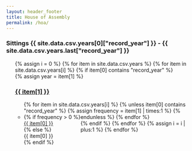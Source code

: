 ```yaml
---
layout: header_footer
title: House of Assembly
permalink: /hoa/
---
```


<h3>Sittings {{ site.data.csv.years[0]["record_year"] }} - {{ site.data.csv.years.last["record_year"] }}</h3>
<ul style="list-style-type: none">
{% assign i = 0 %}
{% for item in site.data.csv.years %}
  {% for item in site.data.csv.years[i] %}
    {% if item[0] contains "record_year" %}
    <li class="li-c">
      {% assign year = item[1] %}
        <a href="{{ item[1] }}">
          <h3>{{ item[1] }}</h3>
        </a>
        <ul class="ul-c">
          {% for item in site.data.csv.years[i] %}
            {% unless item[0] contains "record_year" %}
            {% assign frequency = item[1] | times:1 %}
              <li style="float: left;">
                {% if frequency > 0 %}
                  <div><a class="frequency-month-link old-manuscript" href="{{ year }}/{{ item[0] }}">{{ item[0] }}</a></div>
                {% else %}
                  <div><span class="zero-frequency-month old-manuscript">{{ item[0] }}</span></div>
                {% endif %}
                <div class="vertical-line" style="height:{{ frequency }}px;"></div>
              </li>
            {% endunless %}
          {% endfor %}
        </ul>
    </li>
    {% endif %}
  {% endfor %}
  {% assign i = i | plus:1 %}
{% endfor %}
</ul>
